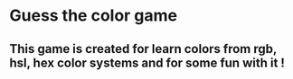# Guess the color game

## This game is created for learn colors from rgb, hsl, hex color systems and for some fun with it !
